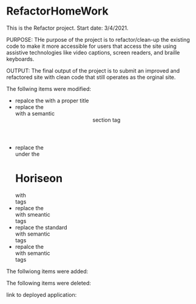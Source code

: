 # RefactorHomeWork

This is the Refactor project. Start date: 3/4/2021.

PURPOSE: THe purpose of the project is to refactor/clean-up the existing code to make it more accessible for users that access the site using assistive technologies like video captions, screen readers, and braille keyboards.

OUTPUT: The final output of the project is to submit an improved and refactored site with clean code that still operates as the orginal site.

The follwing items were modified:

- repalce the <title>website</title> with a proper title <title>Horiseon</title>
- replace the <div class="header"> with a semantic <header> section tag
- replace the <div> under the <h1>Hori<span class="seo">seo</span>n</h1> with <nav> tags
- replace the <div class="content"> with smeantic <main> tags
- replace the standard <div class="benefits"> with semantic <aside> tags
- repalce the <div class="footer"> with semantic <footer> tags

The follwiong items were added:

The following items were deleted:

link to deployed application:
